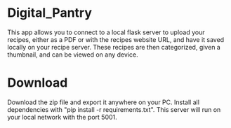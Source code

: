 # Digital_Pantry
This app allows you to connect to a local flask server to upload your recipes, either as a PDF or with the recipes website URL, and have it saved locally on your recipe server. These recipes are then categorized, given a thumbnail, and can be viewed on any device.

# Download
Download the zip file and export it anywhere on your PC. Install all dependencies with "pip install -r requirements.txt".
This server will run on your local network with the port 5001.
